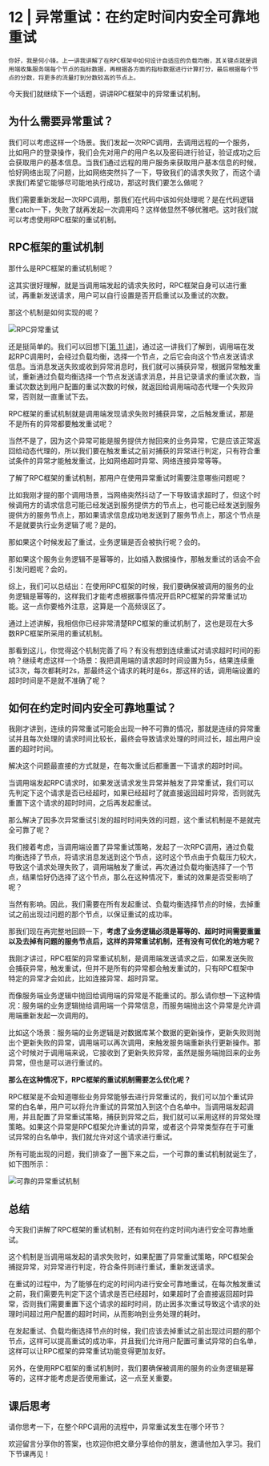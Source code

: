 # 12 | 异常重试：在约定时间内安全可靠地重试

    你好，我是何小锋。上一讲我讲解了在RPC框架中如何设计自适应的负载均衡，其关键点就是调用端收集服务端每个节点的指标数据，再根据各方面的指标数据进行计算打分，最后根据每个节点的分数，将更多的流量打到分数较高的节点上。

今天我们就继续下一个话题，讲讲RPC框架中的异常重试机制。

## 为什么需要异常重试？

我们可以考虑这样一个场景。我们发起一次RPC调用，去调用远程的一个服务，比如用户的登录操作，我们会先对用户的用户名以及密码进行验证，验证成功之后会获取用户的基本信息。当我们通过远程的用户服务来获取用户基本信息的时候，恰好网络出现了问题，比如网络突然抖了一下，导致我们的请求失败了，而这个请求我们希望它能够尽可能地执行成功，那这时我们要怎么做呢？

我们需要重新发起一次RPC调用，那我们在代码中该如何处理呢？是在代码逻辑里catch一下，失败了就再发起一次调用吗？这样做显然不够优雅吧。这时我们就可以考虑使用RPC框架的重试机制。

## RPC框架的重试机制

那什么是RPC框架的重试机制呢？

这其实很好理解，就是当调用端发起的请求失败时，RPC框架自身可以进行重试，再重新发送请求，用户可以自行设置是否开启重试以及重试的次数。

那这个机制是如何实现的呢？

![](https://static001.geekbang.org/resource/image/32/81/32441dc643e64a022acfcbe0b4c77e81.jpg "RPC异常重试")

还是挺简单的。我们可以回想下[\[第 11 讲\]](https://time.geekbang.org/column/article/210893)，通过这一讲我们了解到，调用端在发起RPC调用时，会经过负载均衡，选择一个节点，之后它会向这个节点发送请求信息。当消息发送失败或收到异常消息时，我们就可以捕获异常，根据异常触发重试，重新通过负载均衡选择一个节点发送请求消息，并且记录请求的重试次数，当重试次数达到用户配置的重试次数的时候，就返回给调用端动态代理一个失败异常，否则就一直重试下去。

RPC框架的重试机制就是调用端发现请求失败时捕获异常，之后触发重试，那是不是所有的异常都要触发重试呢？

当然不是了，因为这个异常可能是服务提供方抛回来的业务异常，它是应该正常返回给动态代理的，所以我们要在触发重试之前对捕获的异常进行判定，只有符合重试条件的异常才能触发重试，比如网络超时异常、网络连接异常等等。

了解了RPC框架的重试机制，那用户在使用异常重试时需要注意哪些问题呢？

比如我刚才提的那个调用场景，当网络突然抖动了一下导致请求超时了，但这个时候调用方的请求信息可能已经发送到服务提供方的节点上，也可能已经发送到服务提供方的服务节点上，那如果请求信息成功地发送到了服务节点上，那这个节点是不是就要执行业务逻辑了呢？是的。

那如果这个时候发起了重试，业务逻辑是否会被执行呢？会的。

那如果这个服务业务逻辑不是幂等的，比如插入数据操作，那触发重试的话会不会引发问题呢？会的。

综上，我们可以总结出：在使用RPC框架的时候，我们要确保被调用的服务的业务逻辑是幂等的，这样我们才能考虑根据事件情况开启RPC框架的异常重试功能。这一点你要格外注意，这算是一个高频误区了。

通过上述讲解，我相信你已经非常清楚RPC框架的重试机制了，这也是现在大多数RPC框架所采用的重试机制。

那看到这儿，你觉得这个机制完善了吗？有没有想到连续重试对请求超时时间的影响？继续考虑这样一个场景：我把调用端的请求超时时间设置为5s，结果连续重试3次，每次都耗时2s，那最终这个请求的耗时是6s，那这样的话，调用端设置的超时时间是不是就不准确了呢？

## 如何在约定时间内安全可靠地重试？

我刚才讲到，连续的异常重试可能会出现一种不可靠的情况，那就是连续的异常重试并且每次处理的请求时间比较长，最终会导致请求处理的时间过长，超出用户设置的超时时间。

解决这个问题最直接的方式就是，在每次重试后都重置一下请求的超时时间。

当调用端发起RPC请求时，如果发送请求发生异常并触发了异常重试，我们可以先判定下这个请求是否已经超时，如果已经超时了就直接返回超时异常，否则就先重置下这个请求的超时时间，之后再发起重试。

那么解决了因多次异常重试引发的超时时间失效的问题，这个重试机制是不是就完全可靠了呢？

我们接着考虑，当调用端设置了异常重试策略，发起了一次RPC调用，通过负载均衡选择了节点，将请求消息发送到这个节点，这时这个节点由于负载压力较大，导致这个请求处理失败了，调用端触发了重试，再次通过负载均衡选择了一个节点，结果恰好仍选择了这个节点，那么在这种情况下，重试的效果是否受影响了呢？

当然有影响。因此，我们需要在所有发起重试、负载均衡选择节点的时候，去掉重试之前出现过问题的那个节点，以保证重试的成功率。

那我们现在再完整地回顾一下，**考虑了业务逻辑必须是幂等的、超时时间需要重置以及去掉有问题的服务节点后，这样的异常重试机制，还有没有可优化的地方呢？**

我刚才讲过，RPC框架的异常重试机制，是调用端发送请求之后，如果发送失败会捕获异常，触发重试，但并不是所有的异常都会触发重试的，只有RPC框架中特定的异常才会如此，比如连接异常、超时异常。

而像服务端业务逻辑中抛回给调用端的异常是不能重试的。那么请你想一下这种情况：服务端的业务逻辑抛给调用端一个异常信息，而服务端抛出这个异常是允许调用端重新发起一次调用的。

比如这个场景：服务端的业务逻辑是对数据库某个数据的更新操作，更新失败则抛出个更新失败的异常，调用端可以再次调用，来触发服务端重新执行更新操作。那这个时候对于调用端来说，它接收到了更新失败异常，虽然是服务端抛回来的业务异常，但也是可以进行重试的。

**那么在这种情况下，RPC框架的重试机制需要怎么优化呢？**

RPC框架是不会知道哪些业务异常能够去进行异常重试的，我们可以加个重试异常的白名单，用户可以将允许重试的异常加入到这个白名单中。当调用端发起调用，并且配置了异常重试策略，捕获到异常之后，我们就可以采用这样的异常处理策略。如果这个异常是RPC框架允许重试的异常，或者这个异常类型存在于可重试异常的白名单中，我们就允许对这个请求进行重试。

所有可能出现的问题，我们排查了一圈下来之后，一个可靠的重试机制就诞生了，如下图所示：

![](https://static001.geekbang.org/resource/image/5e/81/5e5706e6fc02ef0caaee565ea358f281.jpg "可靠的异常重试机制")

## 总结

今天我们讲解了RPC框架的重试机制，还有如何在约定时间内进行安全可靠地重试。

这个机制是当调用端发起的请求失败时，如果配置了异常重试策略，RPC框架会捕捉异常，对异常进行判定，符合条件则进行重试，重新发送请求。

在重试的过程中，为了能够在约定的时间内进行安全可靠地重试，在每次触发重试之前，我们需要先判定下这个请求是否已经超时，如果超时了会直接返回超时异常，否则我们需要重置下这个请求的超时时间，防止因多次重试导致这个请求的处理时间超过用户配置的超时时间，从而影响到业务处理的耗时。

在发起重试、负载均衡选择节点的时候，我们应该去掉重试之前出现过问题的那个节点，这样可以提高重试的成功率，并且我们允许用户配置可重试异常的白名单，这样可以让RPC框架的异常重试功能变得更加友好。

另外，在使用RPC框架的重试机制时，我们要确保被调用的服务的业务逻辑是幂等的，这样才能考虑是否使用重试，这一点至关重要。

## 课后思考

请你思考一下，在整个RPC调用的流程中，异常重试发生在哪个环节？

欢迎留言分享你的答案，也欢迎你把文章分享给你的朋友，邀请他加入学习。我们下节课再见！
    